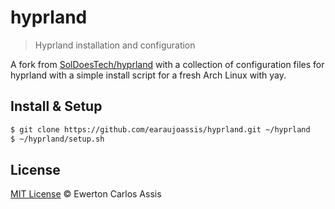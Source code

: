 # hyprland

> Hyprland installation and configuration

A fork from [SolDoesTech/hyprland](https://github.com/SolDoesTech/hyprland)
with a collection of configuration files for hyprland with a simple install
script for a fresh Arch Linux with yay.

## Install & Setup

```sh
$ git clone https://github.com/earaujoassis/hyprland.git ~/hyprland
$ ~/hyprland/setup.sh
```

## License

[MIT License](http://earaujoassis.mit-license.org/) &copy; Ewerton Carlos Assis
